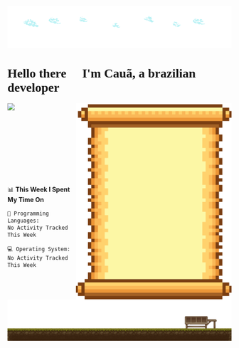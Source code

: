 <link href='https://fonts.googleapis.com/css?family=VT323' rel='stylesheet'>

<img src='2022-03-09_11-27.png'>
<h1 style="font-family:VT323">Hello there 👋 I'm Cauã, a brazilian developer</h1>
 <img height="180em" align="left" src="https://github-readme-stats.vercel.app/api?username=Anorak87&show_icons=true&theme=dracula&include_all_commits=true&count_private=true"/>

<img  align="right" src='skills.png'>


<br><br><br><br><br><br><br><br><br><br>
<!--START_SECTION:waka-->
📊 **This Week I Spent My Time On** 

```text
💬 Programming Languages: 
No Activity Tracked This Week

💻 Operating System: 
No Activity Tracked This Week

```


<!--END_SECTION:waka-->
<img src='footer.png'>
